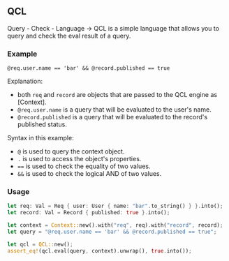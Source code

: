 ## QCL

Query - Check - Language -> QCL is a simple language that allows you to query and check the eval result of a query.

### Example

```qcl
@req.user.name == 'bar' && @record.published == true
```

Explanation:

- both `req` and `record` are objects that are passed to the QCL engine as [Context].
- `@req.user.name` is a query that will be evaluated to the user's name.
- `@record.published` is a query that will be evaluated to the record's published status.

Syntax in this example:

- `@` is used to query the context object.
- `.` is used to access the object's properties.
- `==` is used to check the equality of two values.
- `&&` is used to check the logical AND of two values.

### Usage

```rust
let req: Val = Req { user: User { name: "bar".to_string() } }.into();
let record: Val = Record { published: true }.into();

let context = Context::new().with("req", req).with("record", record);
let query = "@req.user.name == 'bar' && @record.published == true";

let qcl = QCL::new();
assert_eq!(qcl.eval(query, context).unwrap(), true.into());
```
